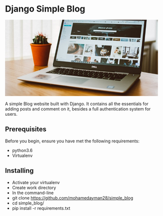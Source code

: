 # Django Simple Blog

![image](https://raw.githubusercontent.com/mohamedayman28/simple_blog/master/github_simple_blog.jpg)

A simple Blog website built with Django. It contains all the essentials for adding posts and comment on it, besides a full authentication system for users.

## Prerequisites
Before you begin, ensure you have met the following requirements:
- python3.6
- Virtualenv

## Installing
- Activate your virtualenv
- Create work directory
- In the command-line
- git clone https://github.com/mohamedayman28/simple_blog
- cd simple_blog/
- pip install -r requirements.txt
